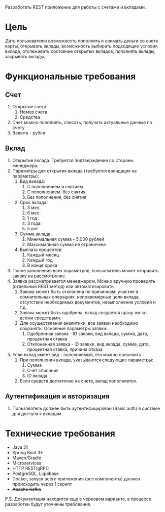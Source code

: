 Разработать REST приложение для работы с счетами и вкладами.
# Цель
Дать пользователю возможность пополнять и снимать деньги со счета карты, открывать вклады, возможность выбирать подходящие условия вклада, отслеживать состояние открытых вкладов, пополнять вклады, закрывать вклады.

# Функциональные требования

## Счет
1. Открытие счета. 
	1. Номер счета
	2. Средства
2. Счет можно пополнять, списать, получать актуальные данные по счету
3. Валюта - рубли

## Вклад
1. Открытие вклада. Требуется подтверждение со стороны менеджера.
3. Параметры для открытия вклада (требуется валидация на параметры):
	1. Вид вклада:
		1. С пополнением и снятием
		2. С пополнением, без снятия
		3. Без пополнения, без снятия
	2. Срок вклада:
		1. 3 мес.
		2. 6 мес.
		3. 1 год
		4. 3 года
		5. 5 лет
	3. Сумма вклада:
		1. Минимальная сумма - 5.000 рублей
		2. Максимальная сумма не ограничена
	4. Выплата процентов:
		1. Каждый месяц
		2. Каждый год
		3. В конце срока
4. После заполнения всех параметров, пользователь может отправить заявку на рассмотрение.
5. Заявка рассматривается менеджером. Можно вручную проверять (отдельный REST метод) или автоматизировать.
	1. Заявка может быть отклонена по причичнам: участие в сомнительных операциях, неправомерные цели вклада, отсутствие необходимых документов, невыполнение условий и т.д.
	2. Заявка может быть одобрена, вклад создается сразу же со всеми средствами.
	3. Для осуществления аналитики, все заявки необходимо сохранять. Основные параметры заявки:
		1. Одобренная заявка - ID заявки, вид вклада, сумма, дата, процентная ставка
		2. Отклоненная заявка - ID заявки, вид вклада, сумма, дата, процентная ставка, причина отказа
6. Если вклад имеет вид - пополняемый, его можно пополнить
	1. При пополнении вклада, указываются следующие параметры:
		1. Сумма
		2. Счет списания
		3. ID вклада
	2. Если средств достаточно на счете, вклад пополняется.


## Аутентификация и авторизация
1. Пользователь должен быть аутентифицирован (Basic auth) в системе для доступа к вкладам
# Технические требования
* Java 21
* Spring Boot 3+
* Maven/Gradle
* Microservices
* HTTP REST/gRPC
* PostgreSQL, Liquibase
* Docker, запуск всего приложения (все компоненты) должен происходить через 1 скрипт
* ~~Apache Kafka~~

P.S. Документация находится еще в черновом варианте, в процессе разработки будут уточнены требования.
